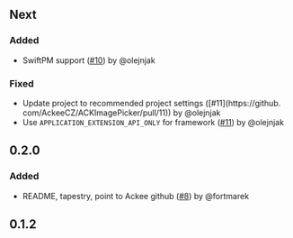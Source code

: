 
## Next

### Added
- SwiftPM support ([#10](https://github.com/AckeeCZ/ACKImagePicker/pull/10)) by @olejnjak

### Fixed
- Update project to recommended project settings ([#11](https://github.
com/AckeeCZ/ACKImagePicker/pull/11)) by  @olejnjak
- Use `APPLICATION_EXTENSION_API_ONLY` for framework ([#11](https://github.com/AckeeCZ/ACKImagePicker/pull/11)) by  @olejnjak

## 0.2.0

### Added
- README, tapestry, point to Ackee github ([#8](https://github.com/AckeeCZ/ACKImagePicker/pull/8)) by @fortmarek

## 0.1.2